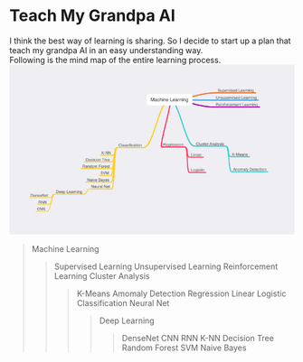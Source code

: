 # Teach My Grandpa AI
I think the best way of learning is sharing. So I decide to start up a plan that teach my grandpa AI in an easy understanding way.<br>
Following is the mind map of the entire learning process.
![ml](Images/mind-map.png)
<br>

>Machine Learning
>>Supervised Learning
>>Unsupervised Learning
>>Reinforcement Learning
>>Cluster Analysis
>>>K-Means
>>>Amomaly Detection
>>Regression
>>>Linear
>>>Logistic
>>Classification
>>>Neural Net
>>>>Deep Learning
>>>>>DenseNet
>>>>>CNN
>>>>>RNN
>>>K-NN
>>>Decision Tree
>>>Random Forest
>>>SVM
>>>Naive Bayes

